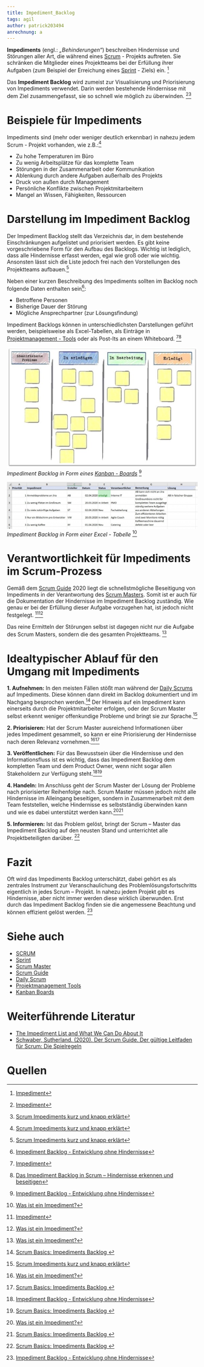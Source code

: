 ```yaml
---
title: Impediment_Backlog
tags: agil
author: patrick203494
anrechnung: a
---
```


**Impediments** (engl.: *„Behinderungen“*) beschreiben Hindernisse und Störungen aller Art, die während eines [Scrum](SCRUM.md) - Projekts auftreten. Sie schränken die Mitglieder eines Projektteams bei der Erfüllung ihrer Aufgaben (zum Beispiel der Erreichung eines [Sprint](Sprint.md) - Ziels) ein. [^1]

Das **Impediment Backlog** wird zumeist zur Visualisierung und Priorisierung von Impediments verwendet. Darin werden bestehende Hindernisse mit dem Ziel zusammengefasst, sie so schnell wie möglich zu überwinden. [^1][^2]


# Beispiele für Impediments

Impediments sind (mehr oder weniger deutlich erkennbar) in nahezu jedem Scrum - Projekt vorhanden, wie z.B.:[^2]

* Zu hohe Temperaturen im Büro
* Zu wenig Arbeitsplätze für das komplette Team
* Störungen in der Zusammenarbeit oder Kommunikation
* Ablenkung durch andere Aufgaben außerhalb des Projekts
* Druck von außen durch Management 
* Persönliche Konflikte zwischen Projektmitarbeitern
* Mangel an Wissen, Fähigkeiten, Ressourcen

# Darstellung im Impediment Backlog

Der Impediment Backlog stellt das Verzeichnis dar, in dem bestehende Einschränkungen aufgelistet und priorisiert werden. Es gibt keine vorgeschriebene Form für den Aufbau des Backlogs. Wichtig ist lediglich, dass alle Hindernisse erfasst werden, egal wie groß oder wie wichtig. Ansonsten lässt sich die Liste jedoch frei nach den Vorstellungen des Projektteams aufbauen.[^2]

Neben einer kurzen Beschreibung des Impediments sollten im Backlog noch folgende Daten enthalten sein[^3]: 

* Betroffene Personen
* Bisherige Dauer der Störung
* Mögliche Ansprechpartner (zur Lösungsfindung)

Impediment Backlogs können in unterschiedlichsten Darstellungen geführt werden, beispielsweise als Excel-Tabellen, als Einträge in [Projektmanagement - Tools](Uebersicht_PM_Tools.md) oder als Post-Its an einem Whiteboard. [^1][^4]


![Impediment Backlog in Form eines Kanban - Boards](Impediment_Backlog/Kanbanboard.jpg)                                                    
*Impediment Backlog in Form eines [Kanban - Boards](Kanban_Boards.md)*  [^3]


![Impediment Backlog in Form einer Excel - Tabelle](Impediment_Backlog/b2ap3_large_Tabelle_Impedimen_20200805-060323_1.JPG)
*Impediment Backlog in Form einer Excel - Tabelle*  [^5]


# Verantwortlichkeit für Impediments im Scrum-Prozess

Gemäß dem [Scrum Guide](Scrum_Guide.md) 2020 liegt die schnellstmögliche Beseitigung von Impediments in der Verantwortung des [Scrum Masters](Scrum_Master.md). 
Somit ist er auch für die Dokumentation der Hindernisse im Impediment Backlog zuständig. Wie genau er bei der Erfüllung dieser Aufgabe vorzugehen hat, ist jedoch nicht festgelegt.  [^1][^5]

Das reine Ermitteln der Störungen selbst ist dagegen nicht nur die Aufgabe des Scrum Masters, sondern die des gesamten Projektteams. [^5]


# Idealtypischer Ablauf für den Umgang mit Impediments

**1. Aufnehmen:** In den meisten Fällen stößt man während der [Daily Scrums](Daily_Scrum.md) auf Impediments. Diese können dann direkt im Backlog dokumentiert und im Nachgang besprochen werden.[^6]
Der Hinweis auf ein Impediment kann einerseits durch die Projektmitarbeiter erfolgen, oder der Scrum Master selbst erkennt weniger offenkundige Probleme und bringt sie zur Sprache.[^2]


**2. Priorisieren:** Hat der Scrum Master ausreichend Informationen über jedes Impediment gesammelt, so kann er eine Priorisierung der Hindernisse nach deren Relevanz vornehmen.[^5][^6]


**3. Veröffentlichen:** Für das Bewusstsein über die Hindernisse und den Informationsfluss ist es wichtig, dass das Impediment Backlog dem kompletten Team und dem Product Owner, wenn nicht sogar allen Stakeholdern zur Verfügung steht.[^3][^6]


**4. Handeln:** Im Anschluss geht der Scrum Master der Lösung der Probleme nach priorisierter Reihenfolge nach. 
Scrum Master müssen jedoch nicht alle Hindernisse im Alleingang beseitigen, sondern in Zusammenarbeit mit dem Team feststellen, welche Hindernisse es selbstständig überwinden kann und wie es dabei unterstützt werden kann.[^5][^6]


**5. Informieren:** Ist das Problem gelöst, bringt der Scrum – Master das Impediment Backlog auf den neusten Stand und unterrichtet alle Projektbeteiligten darüber. [^6]


# Fazit

Oft wird das Impediments Backlog unterschätzt, dabei gehört es als zentrales Instrument zur Veranschaulichung des Problemlösungsfortschritts eigentlich in jedes Scrum – Projekt. In nahezu jedem Projekt gibt es Hindernisse, aber nicht immer werden diese wirklich überwunden. Erst durch das Impediment Backlog finden sie die angemessene Beachtung und können effizient gelöst werden. [^3]


# Siehe auch

* [SCRUM](SCRUM.md)
* [Sprint](Sprint.md)
* [Scrum Master](Scrum_Master.md)
* [Scrum Guide](Scrum_Guide.md)
* [Daily Scrum](Daily_Scrum.md)
* [Projektmanagement Tools](Uebersicht_PM_Tools.md)
* [Kanban Boards](Kanban_Boards.md)


# Weiterführende Literatur

* [The Impediment List and What We Can Do About It](https://www.youtube.com/watch?v=R2LhL6RkUh)
* [Schwaber, Sutherland. (2020). Der Scrum Guide. Der gültige Leitfaden für Scrum: Die Spielregeln](https://www.itsmgroup.com/fileadmin/user_upload/pdfs/2020-Scrum-Guide-German.pdf)

# Quellen

[^1]: [Impediment](https://www.onlinesolutionsgroup.de/blog/glossar/i/impediment/)
[^2]: [Scrum Impediments kurz und knapp erklärt](https://alphanodes.com/de/scrum-impediments-kurz-knapp-erklaert)
[^3]: [Impediment Backlog - Entwicklung ohne Hindernisse](https://blog.ordix.de/impediment-backlog)
[^4]: [Das Impediment Backlog in Scrum – Hindernisse erkennen und beseitigen](http://agiles-projektmanagement.org/scrum-impediment-backlog/)
[^5]: [Was ist ein Impediment?](https://t2informatik.de/wissen-kompakt/impediment/)
[^6]: [Scrum Basics: Impediments Backlog ](http://unternehmen-organisieren.de/2019/01/31/scrum-basics-impediments-backlog/)
